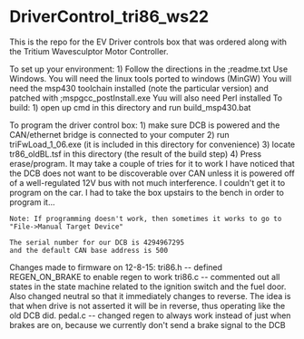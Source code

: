 # DriverControl_tri86_ws22
This is the repo for the EV Driver controls box that was ordered along with the Tritium Wavesculptor Motor Controller.

To set up your environment:
	1) Follow the directions in the ;readme.txt
			Use Windows. You will need the linux tools ported to windows (MinGW)
			You will need the msp430 toolchain installed (note the particular version) and patched with ;mspgcc_postInstall.exe
			Yuu will also need Perl installed
To build:
	1) open up cmd in this directory and run build_msp430.bat
	
To program the driver control box:
	1) make sure DCB is powered and the CAN/ethernet bridge is connected to your computer
	2) run triFwLoad_1_06.exe (it is included in this directory for convenience)
	3) locate tr86_oldBL.tsf in this directory (the result of the build step)
	4) Press erase/program. It may take a couple of tries for it to work
		I have noticed that the DCB does not want to be discoverable over CAN unless it is powered off of a well-regulated
		12V bus with not much interference. I couldn't get it to program on the car. I had to take the box upstairs to the bench in order to program it...
		
	Note: If programming doesn't work, then sometimes it works to go to "File->Manual Target Device"
	
	The serial number for our DCB is 4294967295
	and the default CAN base address is 500


	
	
	
	
Changes made to firmware on 12-8-15:
	tri86.h -- defined REGEN_ON_BRAKE to enable regen to work
	tri86.c -- commented out all states in the state machine related to the 
				ignition switch and the fuel door. Also changed neutral so
				that it immediately changes to reverse. The idea is that when drive is not
				asserted it will be in reverse, thus operating like the old DCB did.
	pedal.c -- changed regen to always work instead of just when brakes are on, because we currently don't
				send a brake signal to the DCB
	
	

